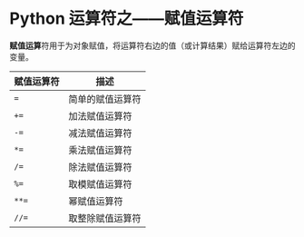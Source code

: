 # Python 运算符之——赋值运算符

**赋值运算**符用于为对象赋值，将运算符右边的值（或计算结果）赋给运算符左边的变量。

|赋值运算符|描述|
|-----|-----|
| `=` |简单的赋值运算符|
| `+=` |加法赋值运算符|
| `-=` |减法赋值运算符|
| `*=` |乘法赋值运算符|
| `/=` |除法赋值运算符|
| `%=` |取模赋值运算符|
| `**=` |幂赋值运算符|
| `//=` |取整除赋值运算符|
